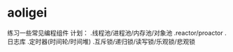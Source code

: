 # aoligei
练习一些常见编程组件
计划：
.线程池/进程池/内存池/对象池
.reactor/proactor
.日志库
.定时器(时间轮/时间堆)
.互斥锁/递归锁/读写锁/乐观锁/悲观锁
